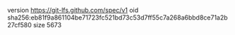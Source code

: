version https://git-lfs.github.com/spec/v1
oid sha256:eb81f9a861104be71723fc521bd73c53d7ff55c7a268a6bbd8ce71a2b27cf580
size 5673

